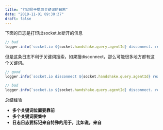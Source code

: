 ```yaml
---
title: "打印易于提取关键词的日志"
date: "2019-11-01 09:30:37"
draft: false
---
```

下面的日志是打印出socket.io断开的信息

```javascript
// bad
logger.info(`socket.io ${socket.handshake.query.agentId} disconnect. reason: ${reason} ${socket.id}`)
```

但是这条日志不利于关键词搜索，如果搜disconnect，那么可能很多地方都有这个关键词。


```javascript
// good
logger.info(`socket.io disconnect ${socket.handshake.query.agentId} reason: ${reason} ${socket.id}`)
```


```javascript
// bad
logger.info(`socket.io ${socket.handshake.query.agentId} disconnect. reason: ${reason} ${socket.id}`)
```


总结经验

- **多个关键词位置要靠前**
- **多个关键词要集中**
- **日志日志要标记来自特殊的用于，比如说，来自**

